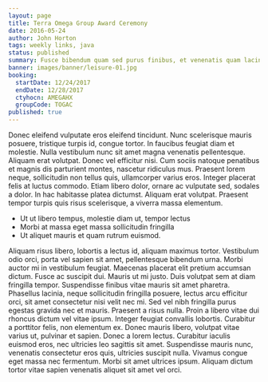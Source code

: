 ```yaml
---
layout: page
title: Terra Omega Group Award Ceremony
date: 2016-05-24
author: John Horton
tags: weekly links, java
status: published
summary: Fusce bibendum quam sed purus finibus, et venenatis quam lacinia.
banner: images/banner/leisure-01.jpg
booking:
  startDate: 12/24/2017
  endDate: 12/28/2017
  ctyhocn: AMEGAHX
  groupCode: TOGAC
published: true
---
```

Donec eleifend vulputate eros eleifend tincidunt. Nunc scelerisque mauris posuere, tristique turpis id, congue tortor. In faucibus feugiat diam et molestie. Nulla vestibulum nunc sit amet magna venenatis pellentesque. Aliquam erat volutpat. Donec vel efficitur nisi. Cum sociis natoque penatibus et magnis dis parturient montes, nascetur ridiculus mus. Praesent lorem neque, sollicitudin non tellus quis, ullamcorper varius eros. Integer placerat felis at luctus commodo. Etiam libero dolor, ornare ac vulputate sed, sodales a dolor. In hac habitasse platea dictumst. Aliquam erat volutpat. Praesent tempor turpis quis risus scelerisque, a viverra massa elementum.

* Ut ut libero tempus, molestie diam ut, tempor lectus
* Morbi at massa eget massa sollicitudin fringilla
* Ut aliquet mauris et quam rutrum euismod.

Aliquam risus libero, lobortis a lectus id, aliquam maximus tortor. Vestibulum odio orci, porta vel sapien sit amet, pellentesque bibendum urna. Morbi auctor mi in vestibulum feugiat. Maecenas placerat elit pretium accumsan dictum. Fusce ac suscipit dui. Mauris ut mi justo. Duis volutpat sem at diam fringilla tempor. Suspendisse finibus vitae mauris sit amet pharetra.
Phasellus lacinia, neque sollicitudin fringilla posuere, lectus arcu efficitur orci, sit amet consectetur nisi velit nec mi. Sed vel nibh fringilla purus egestas gravida nec et mauris. Praesent a risus nulla. Proin a libero vitae dui rhoncus dictum vel vitae ipsum. Integer feugiat convallis lobortis. Curabitur a porttitor felis, non elementum ex. Donec mauris libero, volutpat vitae varius ut, pulvinar et sapien. Donec a lorem lectus. Curabitur iaculis euismod eros, nec ultricies leo sagittis sit amet. Suspendisse mauris nunc, venenatis consectetur eros quis, ultricies suscipit nulla. Vivamus congue eget massa nec fermentum. Morbi sit amet ultrices ipsum. Aliquam dictum tortor vitae sapien venenatis aliquet sit amet vel orci.

